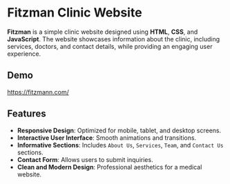 # Fitzman Clinic Website

**Fitzman** is a simple clinic website designed using **HTML**, **CSS**, and **JavaScript**. The website showcases information about the clinic, including services, doctors, and contact details, while providing an engaging user experience.

## Demo

https://fitzmann.com/

## Features

- **Responsive Design**: Optimized for mobile, tablet, and desktop screens.
- **Interactive User Interface**: Smooth animations and transitions.
- **Informative Sections**: Includes `About Us`, `Services`, `Team`, and `Contact Us` sections.
- **Contact Form**: Allows users to submit inquiries.
- **Clean and Modern Design**: Professional aesthetics for a medical website.


